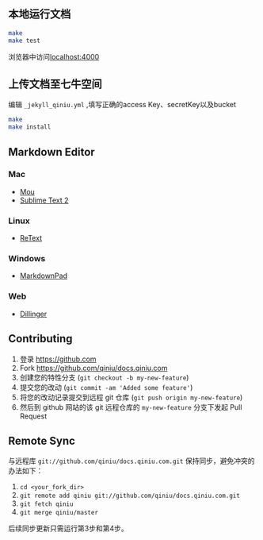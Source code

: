 ## 本地运行文档

``` bash
make
make test
```

浏览器中访问[localhost:4000](localhost:4000)

## 上传文档至七牛空间

编辑 `_jekyll_qiniu.yml` ,填写正确的access Key、secretKey以及bucket

``` bash
make 
make install
```

## Markdown Editor

### Mac

- [Mou](http://mouapp.com/)
- [Sublime Text 2](http://www.sublimetext.com/2)

### Linux

- [ReText](http://sourceforge.net/p/retext/home/ReText/)

### Windows

- [MarkdownPad](http://markdownpad.com/)

### Web

- [Dillinger](http://dillinger.io/)


## Contributing

1. 登录 <https://github.com>
2. Fork <https://github.com/qiniu/docs.qiniu.com>
3. 创建您的特性分支 (`git checkout -b my-new-feature`)
4. 提交您的改动 (`git commit -am 'Added some feature'`)
5. 将您的改动记录提交到远程 git 仓库 (`git push origin my-new-feature`)
6. 然后到 github 网站的该 git 远程仓库的 `my-new-feature` 分支下发起 Pull Request


## Remote Sync

与远程库 `git://github.com/qiniu/docs.qiniu.com.git` 保持同步，避免冲突的办法如下：

1. `cd <your_fork_dir>`
2. `git remote add qiniu git://github.com/qiniu/docs.qiniu.com.git`
3. `git fetch qiniu`
4. `git merge qiniu/master`

后续同步更新只需运行第3步和第4步。

